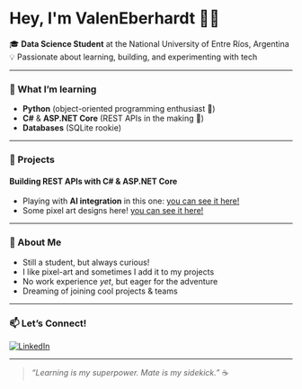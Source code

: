 <!-- Hi there! 👋 -->

# Hey, I'm ValenEberhardt 👨‍💻

🎓 **Data Science Student** at the National University of Entre Ríos, Argentina  
💡 Passionate about learning, building, and experimenting with tech

---

### 🔧 What I’m learning

- **Python** (object-oriented programming enthusiast 🐍)
- **C#** & **ASP.NET Core** (REST APIs in the making 🚀)
- **Databases** (SQLite rookie)

---

### 🤖  Projects

#### Building REST APIs with **C#** & **ASP.NET Core**
- Playing with **AI integration** in this one: [you can see it here!](https://github.com/ValenEberhardt/Lanzador_de_Preguntas_Conversacionales)
- Some pixel art designs here! [you can see it here!](https://github.com/ValenEberhardt/Generador_de_poses.git)

---

### 🌱 About Me

- Still a student, but always curious!
- I like pixel-art and sometimes I add it to my projects
- No work experience *yet*, but eager for the adventure
- Dreaming of joining cool projects & teams

---

### 📫 Let’s Connect!

[![LinkedIn](https://img.shields.io/badge/LinkedIn-Valentin%20Eberhardt-blue?style=flat&logo=linkedin)](https://www.linkedin.com/in/valentin-eberhardt-15b193212)

---

> *“Learning is my superpower. Mate is my sidekick.”* ☕
